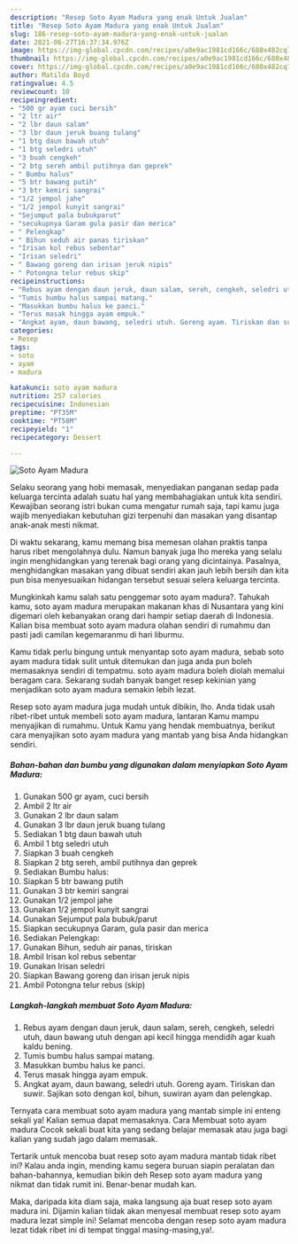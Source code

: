 ```yaml
---
description: "Resep Soto Ayam Madura yang enak Untuk Jualan"
title: "Resep Soto Ayam Madura yang enak Untuk Jualan"
slug: 186-resep-soto-ayam-madura-yang-enak-untuk-jualan
date: 2021-06-27T16:37:34.976Z
image: https://img-global.cpcdn.com/recipes/a0e9ac1981cd166c/680x482cq70/soto-ayam-madura-foto-resep-utama.jpg
thumbnail: https://img-global.cpcdn.com/recipes/a0e9ac1981cd166c/680x482cq70/soto-ayam-madura-foto-resep-utama.jpg
cover: https://img-global.cpcdn.com/recipes/a0e9ac1981cd166c/680x482cq70/soto-ayam-madura-foto-resep-utama.jpg
author: Matilda Boyd
ratingvalue: 4.5
reviewcount: 10
recipeingredient:
- "500 gr ayam cuci bersih"
- "2 ltr air"
- "2 lbr daun salam"
- "3 lbr daun jeruk buang tulang"
- "1 btg daun bawah utuh"
- "1 btg seledri utuh"
- "3 buah cengkeh"
- "2 btg sereh ambil putihnya dan geprek"
- " Bumbu halus"
- "5 btr bawang putih"
- "3 btr kemiri sangrai"
- "1/2 jempol jahe"
- "1/2 jempol kunyit sangrai"
- "Sejumput pala bubukparut"
- "secukupnya Garam gula pasir dan merica"
- " Pelengkap"
- " Bihun seduh air panas tiriskan"
- "Irisan kol rebus sebentar"
- "Irisan seledri"
- " Bawang goreng dan irisan jeruk nipis"
- " Potongna telur rebus skip"
recipeinstructions:
- "Rebus ayam dengan daun jeruk, daun salam, sereh, cengkeh, seledri utuh, daun bawang utuh dengan api kecil hingga mendidih agar kuah kaldu bening."
- "Tumis bumbu halus sampai matang."
- "Masukkan bumbu halus ke panci."
- "Terus masak hingga ayam empuk."
- "Angkat ayam, daun bawang, seledri utuh. Goreng ayam. Tiriskan dan suwir. Sajikan soto dengan kol, bihun, suwiran ayam dan pelengkap."
categories:
- Resep
tags:
- soto
- ayam
- madura

katakunci: soto ayam madura 
nutrition: 257 calories
recipecuisine: Indonesian
preptime: "PT35M"
cooktime: "PT58M"
recipeyield: "1"
recipecategory: Dessert

---
```



![Soto Ayam Madura](https://img-global.cpcdn.com/recipes/a0e9ac1981cd166c/680x482cq70/soto-ayam-madura-foto-resep-utama.jpg)

Selaku seorang yang hobi memasak, menyediakan panganan sedap pada keluarga tercinta adalah suatu hal yang membahagiakan untuk kita sendiri. Kewajiban seorang istri bukan cuma mengatur rumah saja, tapi kamu juga wajib menyediakan kebutuhan gizi terpenuhi dan masakan yang disantap anak-anak mesti nikmat.

Di waktu  sekarang, kamu memang bisa memesan olahan praktis tanpa harus ribet mengolahnya dulu. Namun banyak juga lho mereka yang selalu ingin menghidangkan yang terenak bagi orang yang dicintainya. Pasalnya, menghidangkan masakan yang dibuat sendiri akan jauh lebih bersih dan kita pun bisa menyesuaikan hidangan tersebut sesuai selera keluarga tercinta. 



Mungkinkah kamu salah satu penggemar soto ayam madura?. Tahukah kamu, soto ayam madura merupakan makanan khas di Nusantara yang kini digemari oleh kebanyakan orang dari hampir setiap daerah di Indonesia. Kalian bisa membuat soto ayam madura olahan sendiri di rumahmu dan pasti jadi camilan kegemaranmu di hari liburmu.

Kamu tidak perlu bingung untuk menyantap soto ayam madura, sebab soto ayam madura tidak sulit untuk ditemukan dan juga anda pun boleh memasaknya sendiri di tempatmu. soto ayam madura boleh diolah memalui beragam cara. Sekarang sudah banyak banget resep kekinian yang menjadikan soto ayam madura semakin lebih lezat.

Resep soto ayam madura juga mudah untuk dibikin, lho. Anda tidak usah ribet-ribet untuk membeli soto ayam madura, lantaran Kamu mampu menyajikan di rumahmu. Untuk Kamu yang hendak membuatnya, berikut cara menyajikan soto ayam madura yang mantab yang bisa Anda hidangkan sendiri.

<!--inarticleads1-->

##### Bahan-bahan dan bumbu yang digunakan dalam menyiapkan Soto Ayam Madura:

1. Gunakan 500 gr ayam, cuci bersih
1. Ambil 2 ltr air
1. Gunakan 2 lbr daun salam
1. Gunakan 3 lbr daun jeruk buang tulang
1. Sediakan 1 btg daun bawah utuh
1. Ambil 1 btg seledri utuh
1. Siapkan 3 buah cengkeh
1. Siapkan 2 btg sereh, ambil putihnya dan geprek
1. Sediakan  Bumbu halus:
1. Siapkan 5 btr bawang putih
1. Gunakan 3 btr kemiri sangrai
1. Gunakan 1/2 jempol jahe
1. Gunakan 1/2 jempol kunyit sangrai
1. Gunakan Sejumput pala bubuk/parut
1. Siapkan secukupnya Garam, gula pasir dan merica
1. Sediakan  Pelengkap:
1. Gunakan  Bihun, seduh air panas, tiriskan
1. Ambil Irisan kol rebus sebentar
1. Gunakan Irisan seledri
1. Siapkan  Bawang goreng dan irisan jeruk nipis
1. Ambil  Potongna telur rebus (skip)




<!--inarticleads2-->

##### Langkah-langkah membuat Soto Ayam Madura:

1. Rebus ayam dengan daun jeruk, daun salam, sereh, cengkeh, seledri utuh, daun bawang utuh dengan api kecil hingga mendidih agar kuah kaldu bening.
1. Tumis bumbu halus sampai matang.
1. Masukkan bumbu halus ke panci.
1. Terus masak hingga ayam empuk.
1. Angkat ayam, daun bawang, seledri utuh. Goreng ayam. Tiriskan dan suwir. Sajikan soto dengan kol, bihun, suwiran ayam dan pelengkap.




Ternyata cara membuat soto ayam madura yang mantab simple ini enteng sekali ya! Kalian semua dapat memasaknya. Cara Membuat soto ayam madura Cocok sekali buat kita yang sedang belajar memasak atau juga bagi kalian yang sudah jago dalam memasak.

Tertarik untuk mencoba buat resep soto ayam madura mantab tidak ribet ini? Kalau anda ingin, mending kamu segera buruan siapin peralatan dan bahan-bahannya, kemudian bikin deh Resep soto ayam madura yang nikmat dan tidak rumit ini. Benar-benar mudah kan. 

Maka, daripada kita diam saja, maka langsung aja buat resep soto ayam madura ini. Dijamin kalian tiidak akan menyesal membuat resep soto ayam madura lezat simple ini! Selamat mencoba dengan resep soto ayam madura lezat tidak ribet ini di tempat tinggal masing-masing,ya!.

